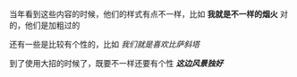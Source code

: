 当年看到这些内容的时候，他们的样式有点不一样，比如
**我就是不一样的烟火**
对的，他们是加粗过的

还有一些是比较有个性的，比如
*我们就是喜欢比萨斜塔*

到了使用大招的时候了，既要不一样还要有个性
***这边风景独好***